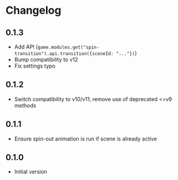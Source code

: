 # Changelog

## 0.1.3

- Add API (`game.modules.get("spin-transition").api.transition({sceneId: "..."})`)
- Bump compatibility to v12
- Fix settings typo

## 0.1.2

- Switch compatibility to v10/v11; remove use of deprecated <=v9 methods

## 0.1.1

- Ensure spin-out animation is run if scene is already active

## 0.1.0

- Initial version

